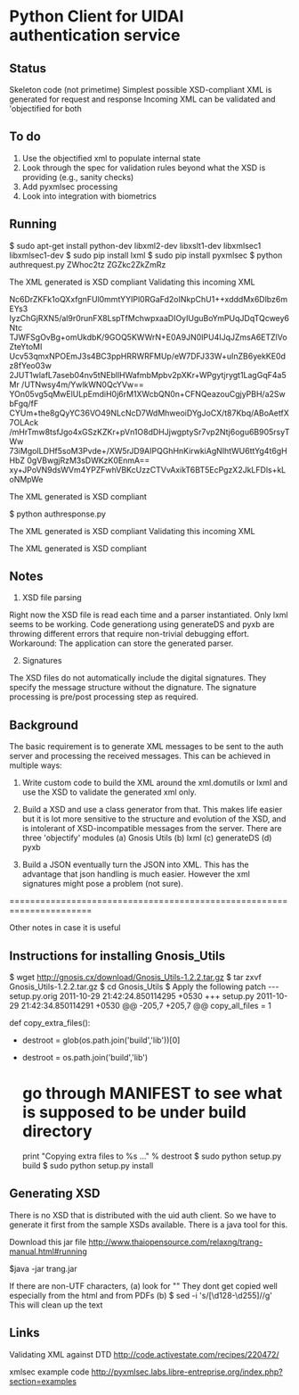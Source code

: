 
Python Client for UIDAI authentication service
=============================================

Status
------

Skeleton code (not primetime) 
Simplest possible XSD-compliant XML is generated for request and response 
Incoming XML can be validated and 'objectified for both 

To do
-----

1. Use the objectified xml to populate internal state 
2. Look through the spec for validation rules beyond what the 
XSD is providing (e.g., sanity checks) 
3. Add pyxmlsec processing 
4. Look into integration with biometrics

Running 
-------

$ sudo apt-get install python-dev libxml2-dev libxslt1-dev libxmlsec1 libxmlsec1-dev 
$ sudo pip install lxml 
$ sudo pip install pyxmlsec 
$ python authrequest.py 
<Auth txn="" ac="public" xmlns="http://www.uidai.gov.in/authentication/uid-auth-request/1.0" ver="1.5" uid="123412341234" tid="" sa="public">
  <Skey ci="23233">ZWhoc2tz</Skey>
  <Uses pfa="n" bio="n" pin="n" pa="n" otp="n" pi="y"/>
  <Data>ZGZkc2ZkZmRz</Data>
</Auth>

The XML generated is XSD compliant
Validating this incoming XML
<?xml version="1.0"?> 
<Auth xmlns="http://www.uidai.gov.in/authentication/uid-auth-request/1.0" 
      ver="1.5" tid="public" ac="public" sa="public" 
      lk="MKg8njN6O+QRUmYF+TrbBUCqlrCnbN/Ns6hYbnnaOk99e5UGNhhE/xQ=" uid="999999990019" 
      txn="GEO.11051880"> 
      <Skey ci="20131003">Nc6DrZKFk1oQXxfgnFUl0mmtYYIPl0RGaFd2oINkpChU1++xdddMx6Dlbz6mEYs3 
            IyzChGjRXN5/al9r0runFX8LspTfMchwpxaaDIOyIUguBoYmPUqJDqTQcwey6Ntc 
            TJWFSgOvBg+omUkdbK/9GOQ5KWWrN+E0A9JN0IPU4IJqJZmsA6ETZlVoZteYtoMI 
            Ucv53qmxNPOEmJ3s4BC3ppHRRWRFMUp/eW7DFJ33W+uInZB6yekKE0dz8fYeo03w 
            2JUT1wlafL7aseb04nv5tNEbllHWafmbMpbv2pXKr+WPgytjrygt1LagGqF4a5Mr 
            /UTNwsy4m/YwlkWN0QcYVw== 
      </Skey> 
      <Uses otp="n" pin="n" bio="n" pa="n" pfa="n" pi="y" /> 
      <Data>YOn05vg5qMwElULpEmdiH0j6rM1XWcbQN0n+CFNQeazouCgjyPBH/a2SwbFgq/fF 
            CYUm+the8gQyYC36VO49NLcNcD7WdMhweoiDYgJoCX/t87Kbq/ABoAetfX7OLAck 
            /mHrTmw8tsfJgo4xGSzKZKr+pVn1O8dDHJjwgptySr7vp2Ntj6ogu6B905rsyTWw 
            73iMgoILDHf5soM3Pvde+/XW5rJD9AIPQGhHnKirwkiAgNIhtWU6ttYg4t6gHHbZ 
            0gVBwgjRzM3sDWKzK0EnmA== 
      </Data> 
      <Hmac>xy+JPoVN9dsWVm4YPZFwhVBKcUzzCTVvAxikT6BT5EcPgzX2JkLFDls+kLoNMpWe 
      </Hmac> 
</Auth> 

The XML generated is XSD compliant

$ python authresponse.py
<?xml version="1.0"?>
<AuthRes info="" txn="" code="-1" err="100" ts="2011-10-30T13:30:35" ret="n" xmlns="http://www.uidai.gov.in/authentication/uid-auth-response/1.0"/>

The XML generated is XSD compliant
Validating this incoming XML
<?xml version="1.0"?> 
<AuthRes  xmlns="http://www.uidai.gov.in/authentication/uid-auth-response/1.0"
	  ret="y" code="52" 
	  txn="322hfdjhsjkdhfjkds" err="100" info="" 
	  ts="2011-10-30T13:26:19"></AuthRes>

The XML generated is XSD compliant


Notes
-----

1. XSD file parsing 

Right now the XSD file is read each time and a parser instantiated.
Only lxml seems to be working. Code generationg using generateDS and
pyxb are throwing different errors that require non-trivial debugging
effort. Workaround: The application can store the generated parser.

2. Signatures 

The XSD files do not automatically include the digital
signatures. They specify the message structure without the
dignature. The signature processing is pre/post processing step as
required.

Background
-----------
The basic requirement is to generate XML messages to be sent 
to the auth server and processing the received messages. This 
can be achieved in multiple ways: 

1. Write custom code to build the XML around the xml.domutils 
or lxml and use the XSD to validate the generated xml only. 

2. Build a XSD and use a class generator from that. This makes life
easier but it is lot more sensitive to the structure and evolution
of the XSD, and is intolerant of XSD-incompatible  messages from the 
server. There are three 'objectify' modules 
  (a) Gnosis Utils 
  (b) lxml 
  (c) generateDS 
  (d) pyxb 

3. Build a JSON eventually turn the JSON into XML. This has the
advantage that json handling is much easier. However the xml 
signatures might pose a problem (not sure).

======================================================================

Other notes in case it is useful

Instructions for installing Gnosis_Utils
-----------------------------------------

$ wget http://gnosis.cx/download/Gnosis_Utils-1.2.2.tar.gz
$ tar zxvf Gnosis_Utils-1.2.2.tar.gz 
$ cd Gnosis_Utils 
$ Apply the following patch 
--- setup.py.orig	2011-10-29 21:42:24.850114295 +0530
+++ setup.py	2011-10-29 21:42:34.850114291 +0530
@@ -205,7 +205,7 @@
 copy_all_files = 1
 
 def copy_extra_files():
-    destroot = glob(os.path.join('build','lib'))[0]
+    destroot = os.path.join('build','lib')
 
     # go through MANIFEST to see what is supposed to be under build directory
     print "Copying extra files to %s ..." % destroot
$ sudo python setup.py build 
$ sudo python setup.py install

Generating XSD 
---------------

There is no XSD that is distributed with the uid auth client. So we have
to generate it first from the sample XSDs available. There is a java 
tool for this.

Download this jar file
http://www.thaiopensource.com/relaxng/trang-manual.html#running

$java -jar trang.jar <xml> <xsd> 

If there are non-UTF characters, 
(a) look for "" They dont get copied well especially from the html
and from PDFs 
(b) $ sed -i 's/[\d128-\d255]//g' <xml> 
This will clean up the text

Links 
------

Validating XML against DTD
http://code.activestate.com/recipes/220472/

xmlsec example code
http://pyxmlsec.labs.libre-entreprise.org/index.php?section=examples

